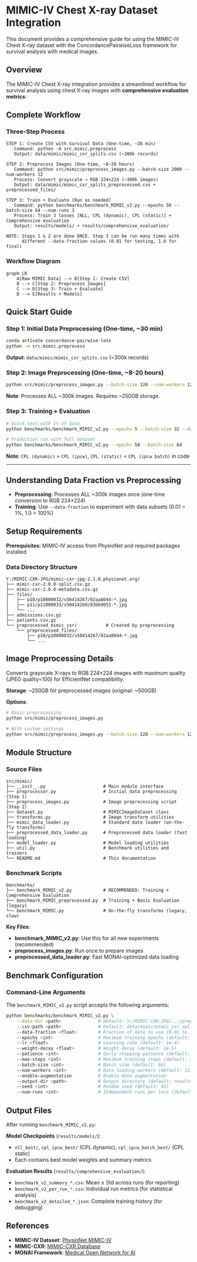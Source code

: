 # MIMIC-IV Chest X-ray Dataset Integration

This document provides a comprehensive guide for using the MIMIC-IV Chest X-ray dataset with the ConcordancePairwiseLoss framework for survival analysis with medical images.

## Overview

The MIMIC-IV Chest X-ray integration provides a streamlined workflow for survival analysis using chest X-ray images with **comprehensive evaluation metrics**:

## Complete Workflow

### Three-Step Process

```
STEP 1: Create CSV with Survival Data (One-time, ~30 min)
   Command: python -m src.mimic.preprocess
   Output: data/mimic/mimic_cxr_splits.csv (~300k records)

STEP 2: Preprocess Images (One-time, ~8-20 hours)
   Command: python src/mimic/preprocess_images.py --batch-size 2000 --num-workers 12
   Process: Convert grayscale → RGB 224×224 (~300k images)
   Output: data/mimic/mimic_cxr_splits_preprocessed.csv + preprocessed_files/

STEP 3: Train + Evaluate (Run as needed)
   Command: python benchmarks/benchmark_MIMIC_v2.py --epochs 50 --batch-size 64 --num-runs 3
   Process: Train 3 losses [NLL, CPL (dynamic), CPL (static)] + Comprehensive evaluation
   Output: results/models/ + results/comprehensive_evaluation/

NOTE: Steps 1 & 2 are done ONCE. Step 3 can be run many times with
      different --data-fraction values (0.01 for testing, 1.0 for final)
```

### Workflow Diagram

```mermaid
graph LR
    A[Raw MIMIC Data] --> B[Step 1: Create CSV]
    B --> C[Step 2: Preprocess Images]
    C --> D[Step 3: Train + Evaluate]
    D --> E[Results + Models]
```

## Quick Start Guide

### Step 1: Initial Data Preprocessing (One-time, ~30 min)

```bash
conda activate concordance-pairwise-loss
python -m src.mimic.preprocess
```

**Output**: `data/mimic/mimic_cxr_splits.csv` (~300k records)

### Step 2: Image Preprocessing (One-time, ~8-20 hours)

```bash
python src/mimic/preprocess_images.py --batch-size 128 --num-workers 12 --verify
```

**Note**: Processes ALL ~300k images. Requires ~250GB storage.

### Step 3: Training + Evaluation

```bash
# Quick test with 1% of data
python benchmarks/benchmark_MIMIC_v2.py --epochs 5 --batch-size 32 --data-fraction 0.01 --num-runs 2

# Production run with full dataset
python benchmarks/benchmark_MIMIC_v2.py --epochs 50 --batch-size 64
```

**Note**: `CPL (dynamic)` = `CPL (ipcw)`, `CPL (static)` = `CPL (ipcw batch)` in code

---

## Understanding Data Fraction vs Preprocessing

- **Preprocessing**: Processes ALL ~300k images once (one-time conversion to RGB 224×224)
- **Training**: Use `--data-fraction` to experiment with data subsets (0.01 = 1%, 1.0 = 100%)

## Setup Requirements

**Prerequisites**: MIMIC-IV access from PhysioNet and required packages installed

### Data Directory Structure

```
Y:/MIMIC-CXR-JPG/mimic-cxr-jpg-2.1.0.physionet.org/
├── mimic-cxr-2.0.0-split.csv.gz
├── mimic-cxr-2.0.0-metadata.csv.gz
├── files/
│   ├── p10/p10000032/s50414267/02aa8044-*.jpg
│   ├── p11/p11000033/s50414268/03bb9055-*.jpg
│   └── ...
├── admissions.csv.gz
├── patients.csv.gz
└── preprocessed_mimic_cxr/           # Created by preprocessing
    └── preprocessed_files/
        ├── p10/p10000032/s50414267/02aa8044-*.jpg
        └── ...
```

## Image Preprocessing Details

Converts grayscale X-rays to RGB 224×224 images with maximum quality (JPEG quality=100) for EfficientNet compatibility.

**Storage**: ~250GB for preprocessed images (original: ~500GB)

**Options**:
```bash
# Basic preprocessing
python src/mimic/preprocess_images.py

# With custom settings
python src/mimic/preprocess_images.py --batch-size 128 --num-workers 12 --verify
```

## Module Structure

### Source Files
```
src/mimic/
├── __init__.py                      # Main module interface
├── preprocessor.py                  # Initial data preprocessing (Step 1)
├── preprocess_images.py             # Image preprocessing script (Step 2)
├── dataset.py                       # MIMICImageDataset class
├── transforms.py                    # Image transform utilities
├── mimic_data_loader.py             # Standard data loader (on-the-fly transforms)
├── preprocessed_data_loader.py      # Preprocessed data loader (fast loading)
├── model_loader.py                  # Model loading utilities
├── util.py                          # Benchmark utilities and trainers
└── README.md                        # This documentation
```

### Benchmark Scripts
```
benchmarks/
├── benchmark_MIMIC_v2.py            # RECOMMENDED: Training + Comprehensive Evaluation
├── benchmark_MIMIC_preprocessed.py  # Training + Basic Evaluation (legacy)
└── benchmark_MIMIC.py               # On-the-fly transforms (legacy, slow)
```

**Key Files**:
- **benchmark_MIMIC_v2.py**: Use this for all new experiments (recommended)
- **preprocess_images.py**: Run once to prepare images
- **preprocessed_data_loader.py**: Fast MONAI-optimized data loading

## Benchmark Configuration

### Command-Line Arguments

The `benchmark_MIMIC_v2.py` script accepts the following arguments:

```bash
python benchmarks/benchmark_MIMIC_v2.py \
    --data-dir <path>              # Default: Y:/MIMIC-CXR-JPG/.../preprocessed_mimic_cxr
    --csv-path <path>              # Default: data/mimic/mimic_cxr_splits_preprocessed.csv
    --data-fraction <float>        # Fraction of data to use (0.01 to 1.0)
    --epochs <int>                 # Maximum training epochs (default: 25)
    --lr <float>                   # Learning rate (default: 1e-4)
    --weight-decay <float>         # Weight decay (default: 1e-5)
    --patience <int>               # Early stopping patience (default: 10)
    --max-steps <int>              # Maximum training steps (default: 100000)
    --batch-size <int>             # Batch size (default: 64)
    --num-workers <int>            # Data loading workers (default: 12)
    --enable-augmentation          # Enable data augmentation
    --output-dir <path>            # Output directory (default: results)
    --seed <int>                   # Random seed (default: 42)
    --num-runs <int>               # Independent runs per loss (default: 1)
```

## Output Files

After running `benchmark_MIMIC_v2.py`:

**Model Checkpoints** (`results/models/`):
- `nll_best/`, `cpl_ipcw_best/` (CPL dynamic), `cpl_ipcw_batch_best/` (CPL static)
- Each contains best model weights and summary metrics

**Evaluation Results** (`results/comprehensive_evaluation/`):
- `benchmark_v2_summary_*.csv`: Mean ± Std across runs (for reporting)
- `benchmark_v2_per_run_*.csv`: Individual run metrics (for statistical analysis)
- `benchmark_v2_detailed_*.json`: Complete training history (for debugging)

## References

- **MIMIC-IV Dataset**: [PhysioNet MIMIC-IV](https://physionet.org/content/mimiciv/)
- **MIMIC-CXR**: [MIMIC-CXR Database](https://physionet.org/content/mimic-cxr-jpg/2.1.0/)
- **MONAI Framework**: [Medical Open Network for AI](https://monai.io/)
